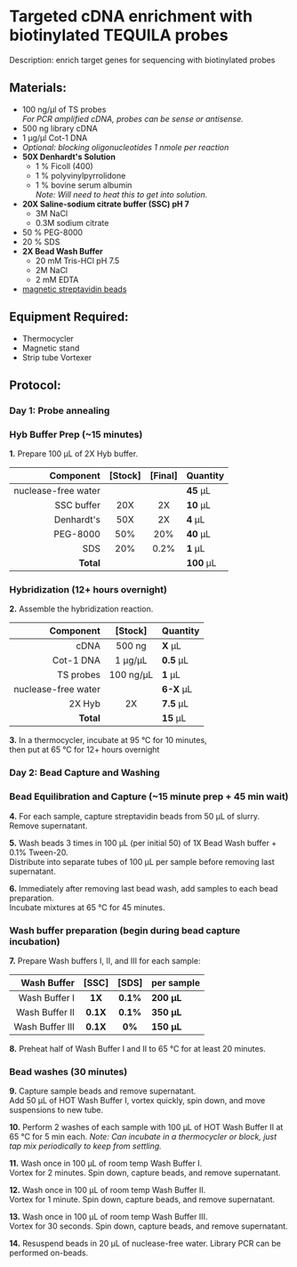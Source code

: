 Targeted cDNA enrichment with biotinylated TEQUILA probes
================================================================================
Description: enrich target genes for sequencing with biotinylated probes

Materials:
--------------------------------------------------------------------------------
  * 100 ng/µl of TS probes <br/> _For PCR amplified cDNA, probes can be sense or antisense._
  * 500 ng library cDNA
  * 1 µg/µl Cot-1 DNA
  * _Optional: blocking oligonucleotides 1 nmole per reaction_
  * **50X Denhardt's Solution**
    * 1 % Ficoll (400)
    * 1 % polyvinylpyrrolidone
    * 1 % bovine serum albumin <br/> _Note: Will need to heat this to get into solution._
  * **20X Saline-sodium citrate buffer (SSC) pH 7**
    * 3M NaCl
    * 0.3M sodium citrate
  * 50 % PEG-8000
  * 20 % SDS
  * **2X Bead Wash Buffer**
    * 20 mM Tris-HCl pH 7.5
    * 2M NaCl
    * 2 mM EDTA
  * [magnetic streptavidin beads](https://www.thermofisher.com/order/catalog/product/65001)
  
Equipment Required:
--------------------------------------------------------------------------------
  * Thermocycler
  * Magnetic stand
  * Strip tube Vortexer

Protocol:
--------------------------------------------------------------------------------
### Day 1: Probe annealing

### Hyb Buffer Prep (~15 minutes)
**1.** Prepare 100 µL of 2X Hyb buffer.

  | Component | [Stock] | [Final] | Quantity | 
  | ---------: | :---------: | :---------: |:---------- |
  | nuclease-free water | | | **45**  µL | 
  | SSC buffer | 20X | 2X | **10**  µL |
  | Denhardt's | 50X | 2X | **4**  µL |
  | PEG-8000 | 50% | 20% | **40**  µL |
  | SDS | 20% | 0.2% | **1**  µL |
  | **Total** ||| **100** µL |
  
### Hybridization (12+ hours overnight)
**2.** Assemble the hybridization reaction.  

  | Component | [Stock] | Quantity | 
  | ---------: | :---------: |:---------- |
  | cDNA | 500 ng | **X**  µL | 
  | Cot-1 DNA | 1 µg/µL | **0.5**  µL |
  | TS probes | 100 ng/µL| **1**  µL |
  | nuclease-free water || **6-X**  µL |
  | 2X Hyb | 2X | **7.5**  µL |
  | **Total** || **15** µL |

**3.** In a thermocycler, incubate at 95 °C for 10 minutes, <br/> then put at 65 °C for 12+ hours overnight

### Day 2: Bead Capture and Washing

### Bead Equilibration and Capture (~15 minute prep + 45 min wait)

**4.** For each sample, capture streptavidin beads from 50 µL of slurry. Remove supernatant.

**5.** Wash beads 3 times in 100 µL (per initial 50) of 1X Bead Wash buffer + 0.1% Tween-20. <br/> Distribute into separate tubes of 100 µL per sample before removing last supernatant.

**6.** Immediately after removing last bead wash, add samples to each bead preparation. <br/> Incubate mixtures at 65 °C for 45 minutes.

### Wash buffer preparation (begin during bead capture incubation)

**7.** Prepare Wash buffers I, II, and III for each sample:

  | Wash Buffer | [SSC] | [SDS] | per sample | 
  | ---------: | :---------: | :---------: |:---------- |
  | Wash Buffer I | **1X** | **0.1%** | **200 µL** |
  | Wash Buffer II | **0.1X** | **0.1%** | **350 µL** |
  | Wash Buffer III | **0.1X** | **0%** | **150 µL** |

**8.** Preheat half of Wash Buffer I and II to 65 °C for at least 20 minutes. 

### Bead washes (30 minutes)

**9.** Capture sample beads and remove supernatant. <br/> Add 50 µL of HOT Wash Buffer I, vortex quickly, spin down, and move suspensions to new tube.

**10.** Perform 2 washes of each sample with 100 µL of HOT Wash Buffer II at 65 °C for 5 min each. _Note: Can incubate in a thermocycler or block, just tap mix periodically to keep from settling._

**11.** Wash once in 100 µL of room temp Wash Buffer I. <br/> Vortex for 2 minutes. Spin down, capture beads, and remove supernatant.

**12.** Wash once in 100 µL of room temp Wash Buffer II. <br/> Vortex for 1 minute. Spin down, capture beads, and remove supernatant.

**13.** Wash once in 100 µL of room temp Wash Buffer III. <br/> Vortex for 30 seconds. Spin down, capture beads, and remove supernatant.

**14.** Resuspend beads in 20 µL of nuclease-free water. Library PCR can be performed on-beads.
